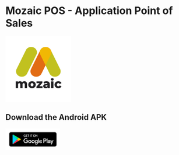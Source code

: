# Mozaic POS - Application Point of Sales

<img src="assets/mozaic/mozaic_icon.png" alt="logo-mozaic" align="center" style="height: 180px; width: 180px;" />

## Download the Android APK
<a href="https://play.google.com/store/apps/details?id=com.ciptasolutindo.mozaic_app_new"><img src="assets/promotional/google-play-badge.png" title="Mozaic POS" alt="youtube-video" style="height: 60px !important;width: 150px !important;"></a>
